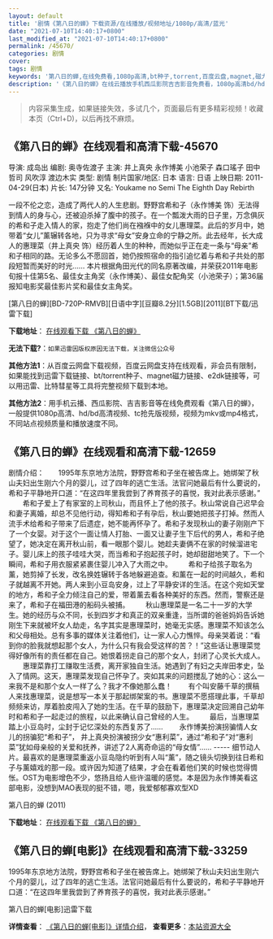 ```yaml
---
layout: default
title: '剧情《第八日的蝉》下载资源/在线播放/视频地址/1080p/高清/蓝光'
date: "2021-07-10T14:40:17+0800"
last_modified_at: "2021-07-10T14:40:17+0800"
permalink: /45670/
categories: 剧情
cover:
tags: 剧情
keywords: '第八日的蝉,在线免费看,1080p高清,bt种子,torrent,百度云盘,magnet,磁力链,迅雷下载资源'
description: '《第八日的蝉》在线云播放手机西瓜影院吉吉影音免费看，1080p高清bd/hd未删减完整版和tc抢先枪版，mkv/mp4格式，附带bt/torrent种子、magnet/磁力链、百度云盘、网盘资源迅雷下载链接'
---
```


>内容采集生成，如果链接失效，多试几个，页面最后有更多精彩视频！收藏本页（Ctrl+D)，以后再找不麻烦。


## 《第八日的蝉》在线观看和高清下载-45670

导演: 成岛出 编剧: 奥寺佐渡子 主演: 井上真央 永作博美 小池荣子 森口瑤子 田中哲司 风吹淳 渡边木实 类型: 剧情 制片国家/地区: 日本 语言: 日语 上映日期: 2011-04-29(日本) 片长: 147分钟 又名: Youkame no Semi The Eighth Day Rebirth

一段不伦之恋，造成了两代人的人生悲剧。野野宫希和子（永作博美 饰）无法得到情人的身与心，还被迫杀掉了腹中的孩子。在一个瓢泼大雨的日子里，万念俱灰的希和子走入情人的家，抱走了他们尚在襁褓中的女儿惠理菜。此后的岁月中，她带着“女儿”薰辗转各地，只为寻求“母女”安身立命的宁静之所。此去经年，长大成人的惠理菜（井上真央 饰）经历着人生的种种，而她似乎正在走一条与“母亲”希和子相同的路。无论多么不愿回首，她仍按照宿命的指引追忆着与希和子共处的那段短暂而美好的时光…… 本片根据角田光代的同名原著改编，并荣获2011年电影旬报十佳第5名、最佳女主角奖（永作博美）、最佳女配角奖（小池荣子）；第36届报知电影奖最佳影片奖和最佳女主角奖。


[第八日的蝉][BD-720P-RMVB][日语中字][豆瓣8.2分][1.5GB][2011][BT下载/迅雷下载]

**下载地址**： [在线观看下载 《第八日的蝉》](https://www.btdx8.com/torrent/rebirth_2011.html) 


**无法下载?**：`如果迅雷因版权原因无法下载，关注微信公众号 `

**其他方法1**：从百度云网盘下载视频，百度云网盘支持在线观看，非会员有限制，如果能找到迅雷下载链接、bt/torrent种子、magnet磁力链接、e2dk链接等，可以用迅雷、比特彗星等工具将完整视频下载到本地。

**其他方法2**：用手机云播、西瓜影院、吉吉影音等在线免费观看《第八日的蝉》，一般提供1080p高清、hd/bd高清视频、tc抢先版视频，视频为mkv或mp4格式，不同站点视频质量和播放速度不同。


## 《第八日的蝉》在线观看和高清下载-12659

剧情介绍：　　1995年东京地方法院，野野宫希和子坐在被告席上。她绑架了秋山夫妇出生刚六个月的婴儿，过了四年的逃亡生活。法官问她最后有什么要说的，希和子平静地开口道：“在这四年里我尝到了养育孩子的喜悦，我对此表示感谢。” 　　希和子爱上了有家室的上司秋山，而且怀上了他的孩子。秋山常说自己迟早会和妻子离婚，却总不见他行动，得知希和子有孕后，秋山要她把孩子打掉。然而人流手术给希和子带来了后遗症，她不能再怀孕了。希和子发现秋山的妻子刚刚产下了一个女婴。对于这个一面让情人打胎、一面又让妻子生下后代的男人，希和子绝望了，她决定在离开秋山前，看一眼那个婴儿。她趁夫妻俩不在家的时候溜进宅子。婴儿床上的孩子哇哇大哭，而当希和子抱起孩子时，她却甜甜地笑了。下一个瞬间，希和子用衣服紧紧裹住婴儿冲入了大雨之中。 　　希和子给孩子取名为薰，她剪掉了长发，改名换姓辗转于各地躲避追查。和薰在一起的时间越久，希和子就越离不开她。两人来到小豆岛安身，过上了平静安详的生活。在这个宛如天堂的地方，希和子全力倾注自己的爱，带着薰去看各种美好的东西。然而，警察还是来了，希和子在福田港的船码头被捕。 　　秋山惠理菜是一名二十一岁的大学生。她的经历与众不同，长到四岁才和真正的双亲重逢，当所谓的爸爸妈妈告诉她刚生下来就被坏女人劫走，名字其实是惠理菜时，她毫无实感。惠理菜不知该怎么和父母相处。总有多事的媒体关注着他们，让一家人心力憔悴。母亲哭着说：“看到你的脸我就想起那个女人，为什么只有我会受这样的苦？！”这些话让惠理菜觉得好像所有的责任都在自己。她恨着拐走自己的那个女人，封闭了心灵长大成人。 　　惠理菜靠打工赚取生活费，离开家独自生活。她遇到了有妇之夫岸田孝史，坠入了情网。这天，惠理菜发现自己怀孕了。突如其来的问题搅乱了她的心：这么一来我不是和那个女人一样了么？我才不像她那么蠢！ 　　有个叫安藤千草的撰稿人来找惠理菜，说是想写一本关于那起绑架案的书。惠理菜不愿搭理此事，千草却频频来访，厚着脸皮闯入了她的生活。在千草的鼓励下，惠理菜决定回溯自己幼年时和希和子一起走过的旅程，以此来确认自己曾经的人生。 　　最后，当惠理菜踏上小豆岛时，尘封于记忆深处的东西复苏了…… 　　永作博美扮演拐骗情人女儿的拐骗犯“希和子”， 井上真央扮演被拐少女“惠利菜”，通过“希和子”对“惠利菜”犹如母亲般的关爱和抚养，讲述了2人离奇命运的“母女情”…… ----- 细节动人片。最喜欢的是惠理菜重返小豆岛隐约听到有人叫“薰”，随之镜头切换到往日希和子与薰嬉戏的那一段。或许因为知道了结果，才会在看着他们笑的时候也觉得惆怅。OST为电影增色不少，悠扬且给人些许温暖的感觉。本是因为永作博美看这部电影，没想到MAO表现的挺不错，嗯，我爱郁郁寡欢型XD


第八日的蝉 (2011)

**下载地址**： [在线观看下载 《第八日的蝉》](https://www.btbtdy.me/btdy/dy6683.html) 


## 《第八日的蝉[电影]》在线观看和高清下载-33259

1995年东京地方法院，野野宫希和子坐在被告席上。她绑架了秋山夫妇出生刚六个月的婴儿，过了四年的逃亡生活。法官问她最后有什么要说的，希和子平静地开口道：&ldquo;在这四年里我尝到了养育孩子的喜悦，我对此表示感谢。&rdquo;


第八日的蝉[电影]迅雷下载

**详情查看**： [《第八日的蝉[电影]》详情介绍](/movie/33259/)， **查看更多**：[本站资源大全](/movie/t/all/)

